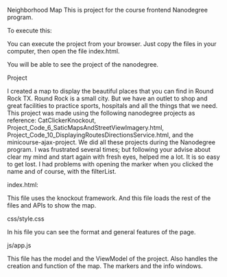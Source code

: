 Neighborhood Map
This is project for the course frontend Nanodegree program.

To execute this:

You can execute the project from your browser. Just copy the files in your computer, then open the file index.html.

You will be able to see the project of the nanodegree.

Project

I created a map to display the beautiful places that you can find in Round Rock TX. Round Rock is a small city. But we have an outlet to shop and great facilities to practice sports, hospitals and all the things that we need. This project was made using the following nanodegree projects as reference: CatClickerKnockout, Project_Code_6_SaticMapsAndStreetViewImagery.html, Project_Code_10_DisplayingRoutesDirectionsService.html, and the minicourse-ajax-project. We did all these projects during the Nanodegree program. I was frustrated several times; but following your advise about clear my mind and start again with fresh eyes, helped me a lot. It is so easy to get lost. I had problems with opening the marker when you clicked the name and of course, with the filterList.

index.html:

This file uses the knockout framework. And this file loads the rest of the files and APIs to show the map.

css/style.css

In his file you can see the format and general features of the page.

js/app.js

This file has the model and the ViewModel of the project. Also handles the creation and function of the map. The markers and the info windows.
